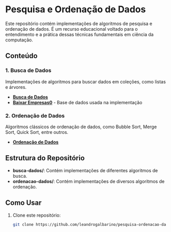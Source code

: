 # Pesquisa e Ordenação de Dados

Este repositório contém implementações de algoritmos de pesquisa e ordenação de dados. É um recurso educacional voltado para o entendimento e a prática dessas técnicas fundamentais em ciência da computação.

## Conteúdo

### 1. Busca de Dados
Implementações de algoritmos para buscar dados em coleções, como listas e árvores.

- **[Busca de Dados](https://github.com/leandrogalbarino/pesquisa-ordenacao-dados/tree/main/busca-dados)** 
- **[Baixar Empresas0](https://dados.gov.br/dados/conjuntos-dados/cadastro-nacional-da-pessoa-juridica---cnpj)** - Base de dados usada na implementação
### 2. Ordenação de Dados
Algoritmos clássicos de ordenação de dados, como Bubble Sort, Merge Sort, Quick Sort, entre outros.

- **[Ordenação de Dados](https://github.com/leandrogalbarino/pesquisa-ordenacao-dados/tree/main/ordenacao-dados)** 

## Estrutura do Repositório

- **busca-dados/**: Contém implementações de diferentes algoritmos de busca.
- **ordenacao-dados/**: Contém implementações de diversos algoritmos de ordenação.

## Como Usar

1. Clone este repositório:

   ```bash
   git clone https://github.com/leandrogalbarino/pesquisa-ordenacao-dados.git
